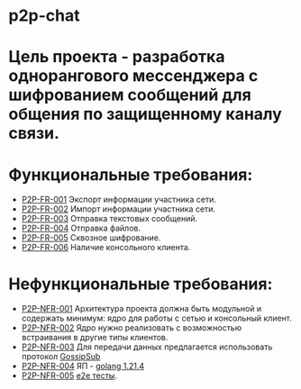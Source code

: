 # p2p-chat

# Цель проекта - разработка однорангового мессенджера с шифрованием сообщений для общения по защищенному каналу связи.

# Функциональные требования:
- [P2P-FR-001](./requirements/functional/P2P-FR-001.md) Экспорт информации участника сети.
- [P2P-FR-002](./requirements/functional/P2P-FR-002.md) Импорт информации участника сети.
- [P2P-FR-003](./requirements/functional/P2P-FR-003.md) Отправка текстовых сообщений.
- [P2P-FR-004](./requirements/functional/P2P-FR-004.md) Отправка файлов.
- [P2P-FR-005](./requirements/functional/P2P-FR-005.md) Сквозное шифрование.
- [P2P-FR-006](./requirements/non-functional/P2P-FR-006.md) Наличие консольного клиента.

# Нефункциональные требования:
- [P2P-NFR-001](./requirements/non-functional/P2P-NFR-001.md) Архитектура проекта должна быть модульной и содержать минимум: ядро для работы с сетью и консольный клиент.
- [P2P-NFR-002](./requirements/non-functional/P2P-NFR-002.md) Ядро нужно реализовать с возможностью встраивания в другие типы клиентов. 
- [P2P-NFR-003](./requirements/non-functional/P2P-NFR-003.md) Для передачи данных предлагается использовать протокол [GossipSub][1]
- [P2P-NFR-004](./requirements/non-functional/P2P-NFR-004.md) ЯП - [golang 1.21.4][2]
- [P2P-NFR-005](./requirements/non-functional/P2P-NFR-005.md) [e2e тесты][3].

[1]: https://go.dev/dl/
[2]: https://research.protocol.ai/blog/2019/a-new-lab-for-resilient-networks-research/PL-TechRep-gossipsub-v0.1-Dec30.pdf
[3]: https://software-testing.ru/library/testing/testing-for-beginners/3978-e2e-testing-manifesto